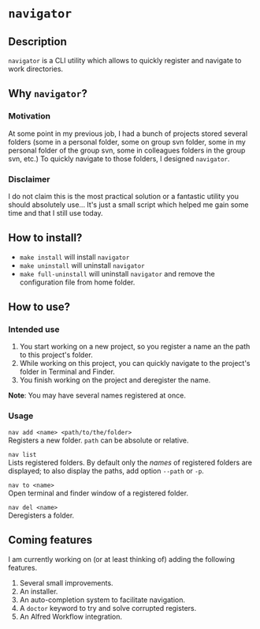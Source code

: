 # `navigator`

## Description

`navigator` is a CLI utility which allows to quickly register and navigate to work directories. 

## Why `navigator`?

### Motivation
At some point in my previous job, I had a bunch of projects stored several folders (some in a personal folder, some on group svn folder, some in my personal folder of the group svn, some in colleagues folders in the group svn, etc.) 
To quickly navigate to those folders, I designed `navigator`.

### Disclaimer
I do not claim this is the most practical solution or a fantastic utility you should absolutely use... It's just a small script which helped me gain some time and that I still use today. 

## How to install?  
* `make install` will install `navigator`
* `make uninstall` will uninstall `navigator`
* `make full-uninstall` will uninstall `navigator` and remove the configuration file from home folder.

## How to use? 

### Intended use
1. You start working on a new project, so you register a name an the path to this project's folder.
2. While working on this project, you can quickly navigate to the project's folder in Terminal and Finder. 
3. You finish working on the project and deregister the name. 

**Note**: You may have several names registered at once.

### Usage

`nav add <name> <path/to/the/folder>`  
Registers a new folder. `path` can be absolute or relative.

`nav list`  
Lists registered folders. By default only the *names* of registered folders are displayed; to also display the paths, add option `--path` or `-p`.

`nav to <name>`  
Open terminal and finder window of a registered folder.

`nav del <name>`  
Deregisters a folder. 


## Coming features

I am currently working on (or at least thinking of) adding the following features.  
1. Several small improvements.
2. An installer.
3. An auto-completion system to facilitate navigation.
4. A `doctor` keyword to try and solve corrupted registers.
5. An Alfred Workflow integration.
